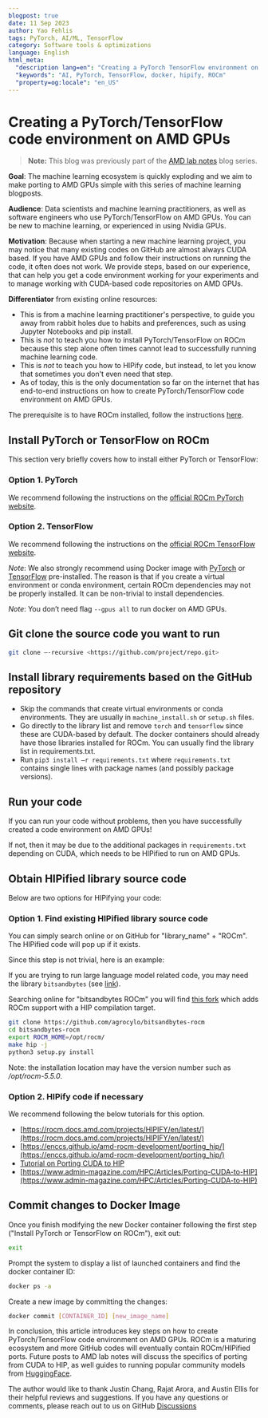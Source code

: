 ```yaml
---
blogpost: true
date: 11 Sep 2023
author: Yao Fehlis
tags: PyTorch, AI/ML, TensorFlow
category: Software tools & optimizations
language: English
html_meta:
  "description lang=en": "Creating a PyTorch TensorFlow environment on AMD GPUs"
  "keywords": "AI, PyTorch, TensorFlow, docker, hipify, ROCm"
  "property=og:locale": "en_US"
---
```


# Creating a PyTorch/TensorFlow code environment on AMD GPUs

> **Note:** This blog was previously part of the [AMD lab notes](https://github.com/amd/amd-lab-notes)
> blog series.

**Goal**: The machine learning ecosystem is quickly exploding and we aim to make
porting to AMD GPUs simple with this series of machine learning blogposts.

**Audience**: Data scientists and machine learning practitioners, as well as software
engineers who use PyTorch/TensorFlow on AMD GPUs. You can be new to machine
learning, or experienced in using Nvidia GPUs.

**Motivation**: Because when starting a new machine learning project, you may notice
that many existing codes on GitHub are almost always CUDA based. If you have AMD GPUs
and follow their instructions on running the code, it often does not work. We provide
steps, based on our experience, that can help you get a code environment working
for your experiments and to manage working with CUDA-based code repositories on AMD GPUs.

**Differentiator** from existing online resources:

- This is from a machine learning practitioner's perspective, to guide you away
from rabbit holes due to habits and preferences, such as using Jupyter Notebooks
and pip install.
- This is *not* to teach you how to install PyTorch/TensorFlow on ROCm because
this step alone often times cannot lead to successfully running machine learning code.
- This is *not* to teach you how to HIPify code, but instead, to let you know
that sometimes you don't even need that step.
- As of today, this is the only documentation so far on the internet that has
end-to-end instructions on how to create PyTorch/TensorFlow code environment on AMD GPUs.

The prerequisite is to have ROCm installed, follow the instructions
[here](https://rocm.docs.amd.com/en/latest/deploy/linux/quick_start.html).

## Install PyTorch or TensorFlow on ROCm

This section very briefly covers how to install either PyTorch or TensorFlow:

### Option 1. PyTorch

We recommend following the instructions on the
[official ROCm PyTorch website](https://rocm.docs.amd.com/en/latest/how_to/pytorch_install/pytorch_install.html).

### Option 2. TensorFlow

We recommend following the instructions on the
[official ROCm TensorFlow website](https://rocm.docs.amd.com/en/latest/how_to/tensorflow_install/tensorflow_install.html).

*Note*: We also strongly recommend using Docker image with
[PyTorch](https://rocm.docs.amd.com/en/latest/how_to/pytorch_install/pytorch_install.html#option-1-recommended-use-docker-image-with-pytorch-pre-installed)
or [TensorFlow](https://rocm.docs.amd.com/en/latest/how_to/tensorflow_install/tensorflow_install.html#option-1-install-tensorflow-using-docker-image)
pre-installed. The reason is that if you create a virtual environment or
conda environment, certain ROCm dependencies may not be properly installed.
It can be non-trivial to install dependencies.

*Note*: You don’t need flag `--gpus all` to run docker on AMD GPUs.

## Git clone the source code you want to run

```bash
git clone –-recursive <https://github.com/project/repo.git>
```

## Install library requirements based on the GitHub repository

- Skip the commands that create virtual environments or conda environments. They are usually in `machine_install.sh` or `setup.sh` files.
- Go directly to the library list and remove `torch` and `tensorflow` since these are CUDA-based by default. The docker containers should already have those libraries installed for ROCm. You can usually find the library list in requirements.txt.
- Run `pip3 install –r requirements.txt` where `requirements.txt` contains single lines with package names (and possibly package versions).

## Run your code

If you can run your code without problems, then you have successfully created a code environment on AMD GPUs!

If not, then it may be due to the additional packages in `requirements.txt` depending
on CUDA, which needs to be HIPified to run on AMD GPUs.

## Obtain HIPified library source code

Below are two options for HIPifying your code:

### Option 1. Find existing HIPified library source code

You can simply search online or on GitHub for "library_name" + "ROCm".
The HIPified code will pop up if it exists.

Since this step is not trivial, here is an example:

If you are trying to run large language model related code, you may need the library
`bitsandbytes` (see [link](https://github.com/TimDettmers/bitsandbytes)).

Searching online for "bitsandbytes ROCm" you will find
[this fork](https://github.com/agrocylo/bitsandbytes-rocm) which adds ROCm
support with a HIP compilation target.

```bash
git clone https://github.com/agrocylo/bitsandbytes-rocm
cd bitsandbytes-rocm
export ROCM_HOME=/opt/rocm/
make hip -j
python3 setup.py install
```

Note: the installation location may have the version number such as */opt/rocm-5.5.0*.

### Option 2. HIPify code if necessary

We recommend following the below tutorials for this option.

- [https://rocm.docs.amd.com/projects/HIPIFY/en/latest/](https://rocm.docs.amd.com/projects/HIPIFY/en/latest/)
- [https://enccs.github.io/amd-rocm-development/porting_hip/](https://enccs.github.io/amd-rocm-development/porting_hip/)
- [Tutorial on Porting CUDA to HIP](https://www.youtube.com/watch?v=57FwfePRd-Y)
- [https://www.admin-magazine.com/HPC/Articles/Porting-CUDA-to-HIP](https://www.admin-magazine.com/HPC/Articles/Porting-CUDA-to-HIP)

## Commit changes to Docker Image

Once you finish modifying the new Docker container following the first step
("Install PyTorch or TensorFlow on ROCm"), exit out:

```bash
exit
```

Prompt the system to display a list of launched containers and find the docker container ID:

```bash
docker ps -a
```

Create a new image by committing the changes:

```bash
docker commit [CONTAINER_ID] [new_image_name]
```

In conclusion, this article introduces key steps on how to create PyTorch/TensorFlow
code environment on AMD GPUs. ROCm is a maturing ecosystem and more GitHub codes
will eventually contain ROCm/HIPified ports. Future posts to AMD lab notes will
discuss the specifics of porting from CUDA to HIP, as well guides to running popular
community models from [HuggingFace](https://huggingface.co/).

The author would like to thank Justin Chang, Rajat Arora, and Austin Ellis for their helpful
reviews and suggestions. If you have any questions or comments, please reach
out to us on GitHub [Discussions](https://github.com/ROCm/rocm-blogs/discussions)
